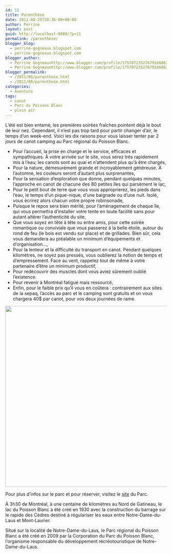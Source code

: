 ```yaml
---
id: 11
title: Parenthèse
date: 2011-08-25T20:36:00+00:00
author: Perrine
layout: post
guid: http://localhost:8888/?p=11
permalink: /parenthese/
blogger_blog:
  - perrine-gogneaux.blogspot.com
  - perrine-gogneaux.blogspot.com
blogger_author:
  - Perrine Gogneauxhttp://www.blogger.com/profile/17570723527679166863noreply@blogger.com
  - Perrine Gogneauxhttp://www.blogger.com/profile/17570723527679166863noreply@blogger.com
blogger_permalink:
  - /2011/08/parenthese.html
  - /2011/08/parenthese.html
categories:
  - Aventure
tags:
  - canot
  - Parc du Poisson Blanc
  - plein air
---
```

L&rsquo;été est bien entamé, les premières soirées fraîches pointent déjà le bout de leur nez. Cependant, il n&rsquo;est pas trop tard pour partir changer d&rsquo;air, le temps d&rsquo;un week-end. Voici les dix raisons pour vous laisser tenter par 2 jours de canot camping au Parc régional du Poisson Blanc.<!--more-->

  * Pour l&rsquo;accueil, la prise en charge et le service, efficaces et sympathiques. À votre arrivée sur le site, vous serez très rapidement mis à l&rsquo;eau; les canots sont au quai et n&rsquo;attendent plus qu&rsquo;à être chargés,
  * Pour la nature, démesurément grande et incroyablement généreuse. À l&rsquo;automne, les couleurs seront d&rsquo;autant plus surprenantes,
  * Pour la sensation d&rsquo;exploration que donne, pendant quelques minutes, l&rsquo;approche en canot de chacune des 80 petites îles qui parsèment le lac,
  * Pour le petit bout de terre que vous vous approprierez, les pieds dans l&rsquo;eau, le temps d&rsquo;un pique-nique, d&rsquo;une baignade ou d&rsquo;une nuit. Isolé, vous écrirez alors chacun votre propre robinsonade,
  * Puisque le repos sera bien mérité, pour l&rsquo;aménagement de chaque île, qui vous permettra d&rsquo;installer votre tente en toute facilité sans pour autant altérer l&rsquo;authenticité du site,
  * Que vous soyez en tête à tête ou entre amis, pour cette soirée romantique ou conviviale que vous passerez à la belle étoile, autour du rond de feu (le bois est vendu sur place) et de grillades. Bien sûr, cela vous demandera au préalable un minimum d&rsquo;équipements et d&rsquo;organisation&#8230;,
  * Pour la lenteur et la difficulté du transport en canot. Pendant quelques kilomètres, ne soyez pas pressés, vous oublierez la notion de temps et d&rsquo;empressement. Face au vent, rappelez tout de même à votre partenaire d&rsquo;être un minimum productif,
  * Pour redécouvrir des muscles dont vous aviez sûrement oublié l&rsquo;existence.
  * Pour revenir à Montréal fatigué mais ressourcé,
  * Enfin, pour le faible prix qu&rsquo;il vous en coûtera : contrairement aux sites de la sepaq, l&rsquo;accès au parc et le camping sont gratuits et on vous chargera 40$ par canot, pour vos deux journées de rame.

<p style="text-align: left;">
  <a href="http://localhost:8888/wp-content/uploads/2011/08/IMG_1783.jpg"><img class="aligncenter size-large wp-image-150" title="IMG_1783" src="http://localhost:8888/wp-content/uploads/2011/08/IMG_1783-1024x768.jpg" alt="" width="563" /></a>
</p>

<div style="text-align: left;">
  <p>
    Pour plus d&rsquo;infos sur le parc et pour réserver, visitez le <a href="http://www.parcdupoissonblanc.com/">site</a> du Parc.
  </p>
  
  <p>
    À 3h30 de Montréal, à une centaine de kilomètres au Nord de Gatineau, le lac du Poisson Blanc a été créé en 1930 avec la construction du barrage sur le rapide des Cèdres destiné à régulariser les eaux entre Notre-Dame-du-Laus et Mont-Laurier.
  </p>
  
  <p>
    Situé sur la localité de Notre-Dame-du-Laus, le Parc régional du Poisson Blanc a été créé en 2009 par la Corporation du Parc du Poisson Blanc, l’organisme responsable du développement récréotouristique de Notre-Dame-du-Laus.
  </p>
</div>